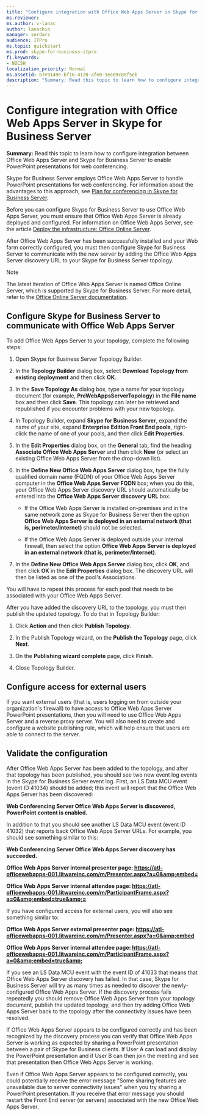 ```yaml
---
title: "Configure integration with Office Web Apps Server in Skype for Business Server"
ms.reviewer: 
ms.author: v-lanac
author: lanachin
manager: serdars
audience: ITPro
ms.topic: quickstart
ms.prod: skype-for-business-itpro
f1.keywords:
- NOCSH
localization_priority: Normal
ms.assetid: b7e9149e-bf16-4120-afe0-3ee09c88f5eb
description: "Summary: Read this topic to learn how to configure integration between Office Web Apps Server and Skype for Business Server to enable PowerPoint presentations for web conferencing."
---
```


# Configure integration with Office Web Apps Server in Skype for Business Server
 
**Summary:** Read this topic to learn how to configure integration between Office Web Apps Server and Skype for Business Server to enable PowerPoint presentations for web conferencing.
  
Skype for Business Server employs Office Web Apps Server to handle PowerPoint presentations for web conferencing. For information about the advantages to this approach, see [Plan for conferencing in Skype for Business Server](../../plan-your-deployment/conferencing/conferencing.md).
  
Before you can configure Skype for Business Server to use Office Web Apps Server, you must ensure that Office Web Apps Server is already deployed and configured. For information on Office Web Apps Server, see the article [Deploy the infrastructure: Office Online Server](https://go.microsoft.com/fwlink/p/?linkid=257525). 
  
After Office Web Apps Server has been successfully installed and your Web farm correctly configured, you must then configure Skype for Business Server to communicate with the new server by adding the Office Web Apps Server discovery URL to your Skype for Business Server topology. 
  
> [!NOTE]
> The latest iteration of Office Web Apps Server is named Office Online Server, which is supported by Skype for Business Server. For more detail, refer to the [Office Online Server documentation](https://technet.microsoft.com/library/jj219456%28v=office.16%29.aspx). 
  
## Configure Skype for Business Server to communicate with Office Web Apps Server

To add Office Web Apps Server to your topology, complete the following steps:
  
1. Open Skype for Business Server Topology Builder.
    
2. In the **Topology Builder** dialog box, select **Download Topology from existing deployment** and then click **OK**.
    
3. In the **Save Topology As** dialog box, type a name for your topology document (for example, **PreWebAppsServerTopology**) in the **File name** box and then click **Save**. This topology can later be retrieved and republished if you encounter problems with your new topology.
    
4. In Topology Builder, expand **Skype for Business Server**, expand the name of your site, expand **Enterprise Edition Front End pools**, right-click the name of one of your pools, and then click **Edit Properties**.
    
5. In the **Edit Properties** dialog box, on the **General** tab, find the heading **Associate Office Web Apps Server** and then click **New** (or select an existing Office Web Apps Server from the drop-down list).
    
6. In the **Define New Office Web Apps Server** dialog box, type the fully qualified domain name (FQDN) of your Office Web Apps Server computer in the **Office Web Apps Server FQDN** box; when you do this, your Office Web Apps Server discovery URL should automatically be entered into the **Office Web Apps Server discovery URL** box.
    
   - If the Office Web Apps Server is installed on-premises and in the same network zone as Skype for Business Server then the option **Office Web Apps Server is deployed in an external network (that is, perimeter/Internet)** should not be selected.
    
   - If the Office Web Apps Server is deployed outside your internal firewall, then select the option **Office Web Apps Server is deployed in an external network (that is, perimeter/Internet)**.
    
7. In the **Define New Office Web Apps Server** dialog box, click **OK**, and then click **OK** in the **Edit Properties** dialog box. The discovery URL will then be listed as one of the pool's Associations.
    
You will have to repeat this process for each pool that needs to be associated with your Office Web Apps Server.
  
After you have added the discovery URL to the topology, you must then publish the updated topology. To do that in Topology Builder:
  
1. Click **Action** and then click **Publish Topology**.
    
2. In the Publish Topology wizard, on the **Publish the Topology** page, click **Next**.
    
3. On the **Publishing wizard complete** page, click **Finish**.
    
4. Close Topology Builder.
    
## Configure access for external users

If you want external users (that is, users logging on from outside your organization's firewall) to have access to Office Web Apps Server PowerPoint presentations, then you will need to use Office Web Apps Server and a reverse proxy server. You will also need to create and configure a website publishing rule, which will help ensure that users are able to connect to the server. 
  
## Validate the configuration

After Office Web Apps Server has been added to the topology, and after that topology has been published, you should see two new event log events in the Skype for Business Server event log. First, an LS Data MCU event (event ID 41034) should be added; this event will report that the Office Web Apps Server has been discovered:
  
 **Web Conferencing Server Office Web Apps Server is discovered, PowerPoint content is enabled.**
  
In addition to that you should see another LS Data MCU event (event ID 41032) that reports back Office Web Apps Server URLs. For example, you should see something similar to this:
  
 **Web Conferencing Server Office Web Apps Server discovery has succeeded.**
  
 **Office Web Apps Server internal presenter page: https://atl-officewebapps-001.litwareinc.com/m/Presenter.aspx?a=0&amp;embed=**
  
 **Office Web Apps Server internal attendee page: https://atl-officewebapps-001.litwareinc.com/m/ParticipantFrame.aspx?a=0&amp;embed=true&amp;=**
  
If you have configured access for external users, you will also see something similar to:
  
 **Office Web Apps Server external presenter page: https://atl-officewebapps-001.litwareinc.com/m/Presenter.aspx?a=0&amp;embed**
  
 **Office Web Apps Server internal attendee page: <https://atl-officewebapps-001.litwareinc.com/m/ParticipantFrame.aspx?a=0&amp;embed=true&amp>;**
  
If you see an LS Data MCU event with the event ID of 41033 that means that Office Web Apps Server discovery has failed. In that case, Skype for Business Server will try as many times as needed to discover the newly-configured Office Web Apps Server. If the discovery process fails repeatedly you should remove Office Web Apps Server from your topology document, publish the updated topology, and then try adding Office Web Apps Server back to the topology after the connectivity issues have been resolved.
  
If Office Web Apps Server appears to be configured correctly and has been recognized by the discovery process you can verify that Office Web Apps Server is working as expected by sharing a PowerPoint presentation between a pair of Skype for Business clients. If User A can load and display the PowerPoint presentation and if User B can then join the meeting and see that presentation then Office Web Apps Server is working.
  
Even if Office Web Apps Server appears to be configured correctly, you could potentially receive the error message "Some sharing features are unavailable due to server connectivity issues" when you try sharing a PowerPoint presentation. If you receive that error message you should restart the Front End server (or servers) associated with the new Office Web Apps Server.
  


